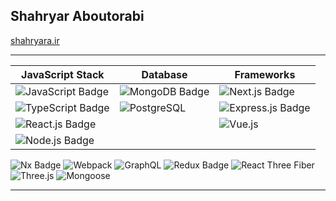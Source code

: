 ## Shahryar Aboutorabi
[shahryara.ir](https://shahryara.ir)

<!--
**shahryaraab/shahryaraab** is a ✨ _special_ ✨ repository because its `README.md` (this file) appears on your GitHub profile.

Here are some ideas to get you started:

- 🔭 I’m currently working on ...
- 🌱 I’m currently learning ...
- 👯 I’m looking to collaborate on ...
- 🤔 I’m looking for help with ...
- 💬 Ask me about ...
- 📫 How to reach me: ...
- 😄 Pronouns: ...
- ⚡ Fun fact: ...
-->
---

| **JavaScript Stack**  | **Database**      | **Frameworks**        |
|-----------------------|-------------------|----------------------------------|
| ![JavaScript Badge](https://img.shields.io/badge/JavaScript-%23F7DF1E.svg?logo=javascript&logoColor=%23FFFFFF) | ![MongoDB Badge](https://img.shields.io/badge/MongoDB-%2347A248.svg?logo=mongodb&logoColor=white) | ![Next.js Badge](https://img.shields.io/badge/Next.js-%23000000.svg?logo=next.js&logoColor=white) | ![Socket.io Badge](https://img.shields.io/badge/Socket.io-%23000000.svg?logo=socket.io&logoColor=white) |
| ![TypeScript Badge](https://img.shields.io/badge/TypeScript-%23007ACC.svg?logo=typescript&logoColor=white) | ![PostgreSQL](https://img.shields.io/badge/PostgreSQL-4169E1?logo=postgresql&logoColor=white)| ![Express.js Badge](https://img.shields.io/badge/Express.js-%23000000.svg?logo=express&logoColor=white)|
| ![React.js Badge](https://img.shields.io/badge/React.js-%2361DAFB.svg?logo=react&logoColor=white) | | ![Vue.js](https://img.shields.io/badge/Vue.js-4FC08D?logo=vue.js&logoColor=white) |
| ![Node.js Badge](https://img.shields.io/badge/Node.js-%23339933.svg?logo=node.js&logoColor=white) | | |

![Nx Badge](https://img.shields.io/badge/Nx-143055?logo=nx&logoColor=white) ![Webpack](https://img.shields.io/badge/Webpack-8DD6F9?logo=webpack&logoColor=black) ![GraphQL](https://img.shields.io/badge/GraphQL-E10098?&logo=graphql&logoColor=white) ![Redux Badge](https://img.shields.io/badge/Redux-%23764ABC.svg?logo=redux&logoColor=white) ![React Three Fiber](https://img.shields.io/badge/React_Three_Fiber-black?logo=react) ![Three.js](https://img.shields.io/badge/Three.js-black?logo=three.js) ![Mongoose](https://img.shields.io/badge/Mongoose-880000?logo=mongodb&logoColor=white)




---
